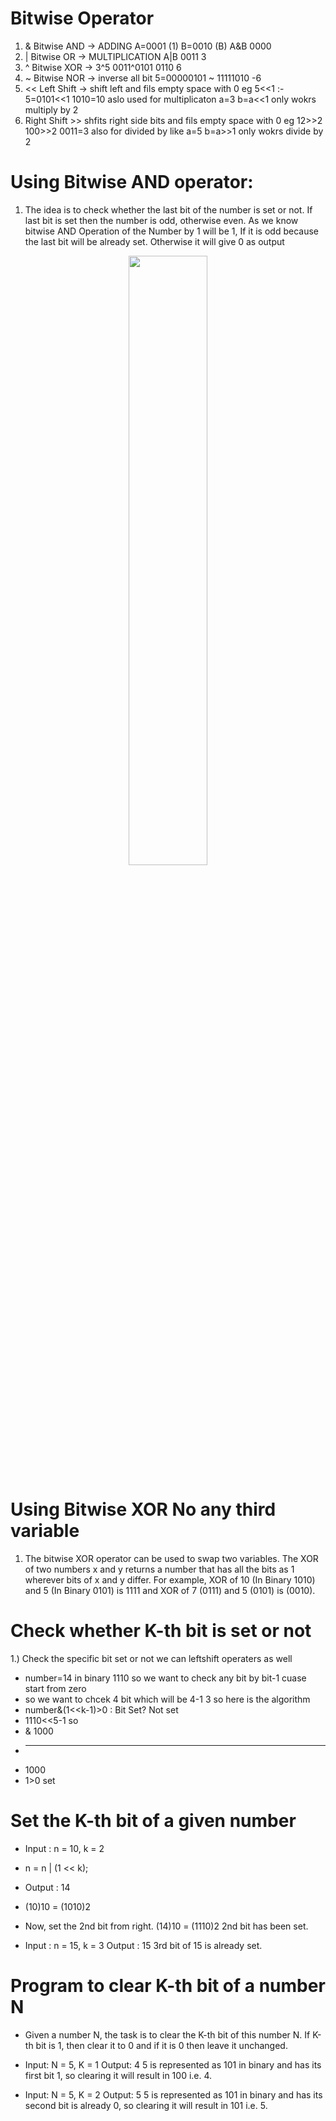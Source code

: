 # Bitwise Operator
1. & Bitwise AND -> ADDING A=0001 (1) B=0010 (B) A&B 0000
2. | Bitwise OR -> MULTIPLICATION A|B 0011 3
3. ^ Bitwise XOR -> 3^5 0011^0101 0110 6
4. ~ Bitwise NOR -> inverse all bit 5=00000101 ~ 11111010 -6
5. << Left Shift -> shift left and fils empty space with 0
   eg 5<<1 :- 5=0101<<1 1010=10 aslo used for multiplicaton a=3 b=a<<1 only wokrs multiply by 2
6. Right Shift >> shfits right side bits and fils empty space with 0 eg 12>>2 100>>2 0011=3 also for divided by like a=5 b=a>>1 only wokrs divide by 2

# Using Bitwise AND operator: 
1. The idea is to check whether the last bit of the number is set or not. If last bit is  set then the number is odd, otherwise even.
As we know bitwise AND Operation of the Number by 1 will be 1, If it is odd because the last bit will be already set. Otherwise it will give 0 as output

<p align="center"> 
<a href="#"><img width="50%" height="auto" src="https://media.geeksforgeeks.org/wp-content/uploads/20200227234707/Untitled-Diagram521.jpg" height="175px"/></a>
</p>

# Using Bitwise XOR No any third variable
1. The bitwise XOR operator can be used to swap two variables. The XOR of two numbers x and y returns a number that has all the bits as 1 wherever bits of x and y differ. For example, XOR of 10 (In Binary 1010) and 5 (In Binary 0101) is 1111 and XOR of 7 (0111) and 5 (0101) is (0010). 

# Check whether K-th bit is set or not 
1.) Check the specific bit set or not we can leftshift operaters as well
* number=14 in binary 1110 so we want to check any bit by bit-1 cuase start from zero
* so we want to chcek 4 bit which will be 4-1 3 so here is the algorithm
* number&(1<<k-1)>0 : Bit Set? Not set
*   1110<<5-1 so
* & 1000
* --------
*   1000
*   1>0 set 

# Set the K-th bit of a given number
* Input : n = 10, k = 2
* n = n | (1 << k);
* Output : 14
* (10)10 = (1010)2
* Now, set the 2nd bit from right.
 (14)10 = (1110)2
 2nd bit has been set.

* Input : n = 15, k = 3
  Output : 15
  3rd bit of 15 is already set.

# Program to clear K-th bit of a number N
* Given a number N, the task is to clear the K-th bit of this number N. If K-th bit is 1, then clear it to 0 and if it is 0 then leave it unchanged.
* Input: N = 5, K = 1
  Output: 4
  5 is represented as 101 in binary
  and has its first bit 1, so clearing
  it will result in 100 i.e. 4.

* Input: N = 5, K = 2
  Output: 5
  5 is represented as 101 in binary
  and has its second bit is already 0,
  so clearing it will result in 101 i.e. 5.